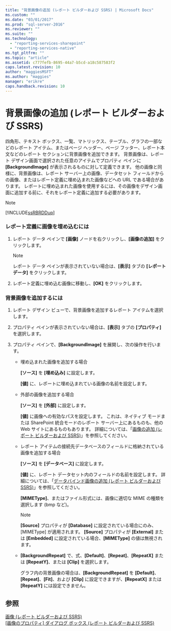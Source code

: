 ```yaml
---
title: "背景画像の追加 (レポート ビルダーおよび SSRS) | Microsoft Docs"
ms.custom: ""
ms.date: "03/01/2017"
ms.prod: "sql-server-2016"
ms.reviewer: ""
ms.suite: ""
ms.technology: 
  - "reporting-services-sharepoint"
  - "reporting-services-native"
ms.tgt_pltfrm: ""
ms.topic: "article"
ms.assetid: c777fefb-8695-44a7-b5cd-a18c587583f2
caps.latest.revision: 10
author: "maggiesMSFT"
ms.author: "maggies"
manager: "erikre"
caps.handback.revision: 10
---
```

# 背景画像の追加 (レポート ビルダーおよび SSRS)
  四角形、テキスト ボックス、一覧、マトリックス、テーブル、グラフの一部などのレポート アイテム、またはページ ヘッダー、ページ フッター、レポート本文などのレポート セクションに背景画像を追加できます。 背景画像は、レポート デザイン画面で選択された任意のアイテムでプロパティ ペインに **[BackgroundImage]** が表示されるものに対して定義できます。 他の画像と同様に、背景画像は、レポート サーバー上の画像、データセット フィールドからの画像、またはレポート定義に埋め込まれた画像などへの URL である場合があります。 レポートに埋め込まれた画像を使用するには、その画像をデザイン画面に追加する前に、それをレポート定義に追加する必要があります。  
  
> [!NOTE]  
>  [!INCLUDE[ssRBRDDup](../../includes/ssrbrddup-md.md)]  
  
### レポート定義に画像を埋め込むには  
  
1.  レポート データ ペインで **[画像]** ノードを右クリックし、**[画像の追加]** をクリックします。  
  
    > [!NOTE]  
    >  レポート データ ペインが表示されていない場合は、**[表示]** タブの **[レポート データ]** をクリックします。  
  
2.  レポート定義に埋め込む画像に移動し、**[OK]** をクリックします。  
  
### 背景画像を追加するには  
  
1.  レポート デザイン ビューで、背景画像を追加するレポート アイテムを選択します。  
  
2.  プロパティ ペインが表示されていない場合は、**[表示]** タブの **[プロパティ]** を選択します。  
  
3.  プロパティ ペインで、**[BackgroundImage]** を展開し、次の操作を行います。  
  
    -   埋め込まれた画像を追加する場合  
  
         **[ソース]** を **[埋め込み]** に設定します。  
  
         **[値]** に、レポートに埋め込まれている画像の名前を設定します。  
  
    -   外部の画像を追加する場合  
  
         **[ソース]** を **[外部]** に設定します。  
  
         **[値]** に画像への有効なパスを設定します。 これは、ネイティブ モードまたは SharePoint 統合モードのレポート サーバー上にあるものも、他の Web サイトにあるものもあります。 詳細については、「[画像の追加 &#40;レポート ビルダーおよび SSRS&#41;](../../reporting-services/report-design/add-an-external-image-report-builder-and-ssrs.md)」を参照してください。  
  
    -   レポート アイテムの接続先データベースのフィールドに格納されている画像を追加する場合  
  
         **[ソース]** を **[データベース]** に設定します。  
  
         **[値]** に、レポート データセット内のフィールドの名前を設定します。 詳細については、「[データバインド画像の追加 &#40;レポート ビルダーおよび SSRS&#41;](../../reporting-services/report-design/add-a-data-bound-image-report-builder-and-ssrs.md)」を参照してください。  
  
         **[MIMEType]**、またはファイル形式には、画像に適切な MIME の種類を選択します (bmp など)。  
  
        > [!NOTE]  
        >  **[Source]** プロパティが **[Database]** に設定されている場合にのみ、[MIMEType] が適用されます。 **[Source]** プロパティが **[External]** または **[Embedded]** に設定されている場合、**[MIMEType]** の値は無視されます。  
  
    -   **[BackgroundRepeat]** で、式、**[Default]**、**[Repeat]**、**[RepeatX]** または **[RepeatY]**、または **[Clip]** を選択します。  
  
         グラフ内の背景画像の場合は、**[BackgroundRepeat]** を **[Default]**、**[Repeat]**、**[Fit]**、および **[Clip]** に設定できますが、**[RepeatX]** または **[RepeatY]** には設定できません。  
  
## 参照  
 [画像 &#40;レポート ビルダーおよび SSRS&#41;](../../reporting-services/report-design/images-report-builder-and-ssrs.md)   
 [[画像のプロパティ] ダイアログ ボックス &#40;レポート ビルダーおよび SSRS&#41;](../Topic/Image%20Properties%20Dialog%20Box,%20General%20\(Report%20Builder%20and%20SSRS\).md)  
  
  